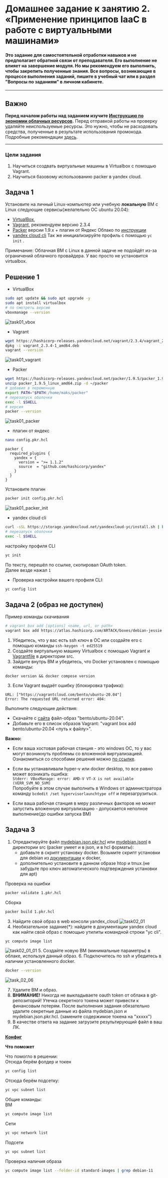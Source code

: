 
# Домашнее задание к занятию 2. «Применение принципов IaaC в работе с виртуальными машинами»

#### Это задание для самостоятельной отработки навыков и не предполагает обратной связи от преподавателя. Его выполнение не влияет на завершение модуля. Но мы рекомендуем его выполнить, чтобы закрепить полученные знания. Все вопросы, возникающие в процессе выполнения заданий, пишите в учебный чат или в раздел "Вопросы по заданиям" в личном кабинете.
---
## Важно

**Перед началом работы над заданием изучите [Инструкцию по экономии облачных ресурсов](https://github.com/netology-code/devops-materials/blob/master/cloudwork.MD).**
Перед отправкой работы на проверку удаляйте неиспользуемые ресурсы.
Это нужно, чтобы не расходовать средства, полученные в результате использования промокода.
Подробные рекомендации [здесь](https://github.com/netology-code/virt-homeworks/blob/virt-11/r/README.md).

---

### Цели задания

1. Научиться создвать виртуальные машины в Virtualbox с помощью Vagrant.
2. Научиться базовому использованию packer в yandex cloud.

   
## Задача 1
Установите на личный Linux-компьютер или учебную **локальную** ВМ с Linux следующие сервисы(желательно ОС ubuntu 20.04):

- [VirtualBox](https://www.virtualbox.org/),
- [Vagrant](https://github.com/netology-code/devops-materials), рекомендуем версию 2.3.4
- [Packer](https://github.com/netology-code/devops-materials/blob/master/README.md) версии 1.9.х + плагин от Яндекс Облако по [инструкции](https://cloud.yandex.ru/docs/tutorials/infrastructure-management/packer-quickstart)
- [уandex cloud cli](https://cloud.yandex.com/ru/docs/cli/quickstart) Так же инициализируйте профиль с помощью ```yc init``` .


Примечание: Облачная ВМ с Linux в данной задаче не подойдёт из-за ограничений облачного провайдера. У вас просто не установится virtualbox.

## Решение 1
- VirtualBox
```bash
sudo apt update && sudo apt upgrade -y
sudo apt install virtualbox
# по смотреть версию
vboxmanage --version
```
![task01_vbox](img/task01_vbox.JPG)

- Vagrant
```bash
wget https://hashicorp-releases.yandexcloud.net/vagrant/2.3.4/vagrant_2.3.4-1_amd64.deb
dpkg -i vagrant_2.3.4-1_amd64.deb
vagrant --version
```
![task01_vagrant](img/task01_vagrant.JPG)

- Packer
```bash
wget https://hashicorp-releases.yandexcloud.net/packer/1.9.5/packer_1.9.5_linux_amd64.zip
unzip packer_1.9.5_linux_amd64.zip -d ~/packer
# добавил в переменную
export PATH="$PATH:/home/maks/packer"
# перезапуск оболочки
exec -l $SHELL
# версия 
packer --version
```
![task01_packer](img/task01_packer.JPG)

- плагин от яндекс
```bash
nano config.pkr.hcl
```
```text
packer {
  required_plugins {
    yandex = {
      version = ">= 1.1.2"
      source  = "github.com/hashicorp/yandex"
    }
  }
}
```
Установите плагин
```bash
packer init config.pkr.hcl
```
![task01_packer_init](img/task01_packer_init.JPG)

- уandex cloud cli
```bash
curl -sSL https://storage.yandexcloud.net/yandexcloud-yc/install.sh | bash
# перезапуск оболочки
exec -l $SHELL
```
настройку профиля CLI
```bash
yc init
```
По тексту, перешёл по ссылке, скопировал OAuth token.  
Далее везде нажал `1`  

- Проверка настройки вашего профиля CLI:
```bash
yc config list
```

## Задача 2 (образ не доступен)

Пример команды скачивания 
```bash
# vagrant box add [options] <name, url, or path>
vagrant box add https://atlas.hashicorp.com/ARTACK/boxes/debian-jessie
```

1. Убедитесь, что у вас есть ssh ключ в ОС или создайте его с помощью команды ```ssh-keygen -t ed25519```
2. Создайте виртуальную машину Virtualbox с помощью Vagrant и  [Vagrantfile](https://github.com/netology-code/virtd-homeworks/blob/shvirtd-1/05-virt-02-iaac/src/Vagrantfile) в директории src.
3. Зайдите внутрь ВМ и убедитесь, что Docker установлен с помощью команды:
```
docker version && docker compose version
```

3. Если Vagrant выдаёт ошибку (блокировка трафика):
```
URL: ["https://vagrantcloud.com/bento/ubuntu-20.04"]     
Error: The requested URL returned error: 404:
```

Выполните следующие действия:

- Скачайте с [сайта](https://app.vagrantup.com/bento/boxes/ubuntu-20.04) файл-образ "bento/ubuntu-20.04".
- Добавьте его в список образов Vagrant: "vagrant box add bento/ubuntu-20.04 <путь к файлу>".

**Важно:**    
- Если ваша хостовая рабочая станция - это windows ОС, то у вас могут возникнуть проблемы со вложенной виртуализацией. Ознакомиться со cпособами решения можно [по ссылке](https://www.comss.ru/page.php?id=7726).

- Если вы устанавливали hyper-v или docker desktop, то  все равно может возникать ошибка:  
`Stderr: VBoxManage: error: AMD-V VT-X is not available (VERR_SVM_NO_SVM)`   
 Попробуйте в этом случае выполнить в Windows от администратора команду `bcdedit /set hypervisorlaunchtype off` и перезагрузиться.

- Если ваша рабочая станция в меру различных факторов не может запустить вложенную виртуализацию - допускается неполное выполнение(до ошибки запуска ВМ)

## Задача 3

1. Отредактируйте файл    [mydebian.json.pkr.hcl](https://github.com/netology-code/virtd-homeworks/blob/shvirtd-1/05-virt-02-iaac/src/mydebian.json.pkr.hcl)  или [mydebian.jsonl](https://github.com/netology-code/virtd-homeworks/blob/shvirtd-1/05-virt-02-iaac/src/mydebian.json) в директории src (packer умеет и в json, и в hcl форматы):
   - добавьте в скрипт установку docker. Возьмите скрипт установки для debian из  [документации](https://docs.docker.com/engine/install/debian/)  к docker, 
   - дополнительно установите в данном образе htop и tmux.(не забудьте про ключ автоматического подтверждения установки для apt)

Проверка на ошибки
```bash
packer validate 1.pkr.hcl
```
Сборка 
```bash
packer build 1.pkr.hcl
```

3. Найдите свой образ в web консоли yandex_cloud
![task02_01](img/task02_01.JPG)
4. Необязательное задание(*): найдите в документации yandex cloud как найти свой образ с помощью утилиты командной строки "yc cli".
```bash
yc compute image list
```
![task02_01_01](img/task02_01_01.JPG)
5. Создайте новую ВМ (минимальные параметры) в облаке, используя данный образ.
6. Подключитесь по ssh и убедитесь в наличии установленного docker.
```bash
docker --version
```
![task_02_06](img/task02_06.JPG)

7. Удалите ВМ и образ.
8. **ВНИМАНИЕ!** Никогда не выкладываете oauth token от облака в git-репозиторий! Утечка секретного токена может привести к финансовым потерям. После выполнения задания обязательно удалите секретные данные из файла mydebian.json и mydebian.json.pkr.hcl. (замените содержимое токена на  "ххххх")
9. В качестве ответа на задание  загрузите результирующий файл в ваш ЛК.

**[Конфиг](1.pkr.hcl)**


**Что поможет**

Что помогло в решении:  
Отсюда берём фолдер и токен
```bash
yc config list
```
Отсюда берём подсетку:  
```bash
yc vpc subnet list
```

Общие команды:  
ВМ
```bash
yc compute image list
```
Сети
```bash
yc vpc network list
```
Подсети
```bash
yc vpc subnet list
```
Проверка наличия образа
```bash
yc compute image list --folder-id standard-images | grep debian-11
```
